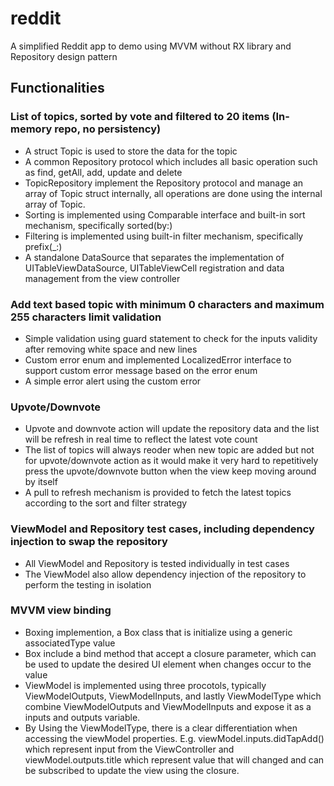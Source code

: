 # reddit

A simplified Reddit app to demo using MVVM without RX library and Repository design pattern

## Functionalities
### List of topics, sorted by vote and filtered to 20 items (In-memory repo, no persistency)
- A struct Topic is used to store the data for the topic
- A common Repository protocol which includes all basic operation such as find, getAll, add, update and delete
- TopicRepository implement the Repository protocol and manage an array of Topic struct internally, all operations are done using the internal array of Topic.
- Sorting is implemented using Comparable interface and built-in sort mechanism, specifically sorted(by:)
- Filtering is implemented using built-in filter mechanism, specifically prefix(_:)
- A standalone DataSource that separates the implementation of UITableViewDataSource, UITableViewCell registration and data management from the view controller

### Add text based topic with minimum 0 characters and maximum 255 characters limit validation
- Simple validation using guard statement to check for the inputs validity after removing white space and new lines
- Custom error enum and implemented LocalizedError interface to support custom error message based on the error enum
- A simple error alert using the custom error

### Upvote/Downvote
- Upvote and downvote action will update the repository data and the list will be refresh in real time to reflect the latest vote count
- The list of topics will always reoder when new topic are added but not for upvote/downvote action as it would make it very hard to repetitively press the upvote/downvote button when the view keep moving around by itself
- A pull to refresh mechanism is provided to fetch the latest topics according to the sort and filter strategy

### ViewModel and Repository test cases, including dependency injection to swap the repository
- All ViewModel and Repository is tested individually in test cases
- The ViewModel also allow dependency injection of the repository to perform the testing in isolation

### MVVM view binding
- Boxing implemention, a Box class that is initialize using a generic associatedType value
- Box include a bind method that accept a closure parameter, which can be used to update the desired UI element when changes occur to the value
- ViewModel is implemented using three procotols, typically ViewModelOutputs, ViewModelInputs, and lastly ViewModelType which combine ViewModelOutputs and ViewModelInputs and expose it as a inputs and outputs variable. 
- By Using the ViewModelType, there is a clear differentiation when accessing the viewModel properties. E.g. viewModel.inputs.didTapAdd() which represent input from the ViewController and viewModel.outputs.title which represent value that will changed and can be subscribed to update the view using the closure.
